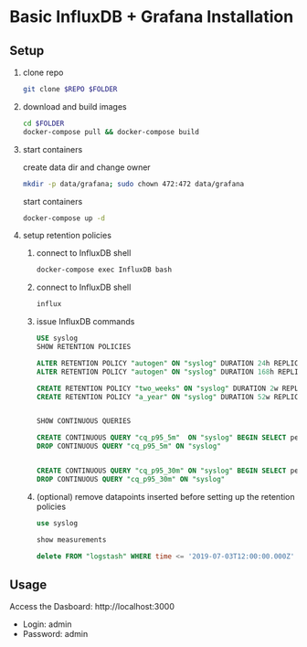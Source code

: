 # Basic InfluxDB + Grafana Installation

## Setup

1. clone repo

    ```bash
    git clone $REPO $FOLDER
    ```

2. download and build images

    ```bash
    cd $FOLDER
    docker-compose pull && docker-compose build
    ```

3. start containers

    create data dir and change owner

    ```bash
    mkdir -p data/grafana; sudo chown 472:472 data/grafana
    ```

    start containers

    ```bash
    docker-compose up -d
    ```

4. setup retention policies

    1. connect to InfluxDB shell

        ```bash
        docker-compose exec InfluxDB bash
        ```

    2. connect to InfluxDB shell

        ```bash
        influx
        ```

    3. issue InfluxDB commands

        ```sql
        USE syslog
        SHOW RETENTION POLICIES

        ALTER RETENTION POLICY "autogen" ON "syslog" DURATION 24h REPLICATION 1 DEFAULT
        ALTER RETENTION POLICY "autogen" ON "syslog" DURATION 168h REPLICATION 1 SHARD DURATION 24h DEFAULT

        CREATE RETENTION POLICY "two_weeks" ON "syslog" DURATION 2w REPLICATION 1
        CREATE RETENTION POLICY "a_year" ON "syslog" DURATION 52w REPLICATION 1


        SHOW CONTINUOUS QUERIES

        CREATE CONTINUOUS QUERY "cq_p95_5m"  ON "syslog" BEGIN SELECT percentile("duration", 95) AS "duration" INTO "two_weeks"."logstash" FROM "logstash" GROUP BY time(5m),  "engine" END
        DROP CONTINUOUS QUERY "cq_p95_5m" ON "syslog"


        CREATE CONTINUOUS QUERY "cq_p95_30m" ON "syslog" BEGIN SELECT percentile("duration", 95) AS "duration" INTO "a_year"."logstash" FROM "syslog"."two_weeks"."logstash" GROUP BY time(30m), "engine" END
        DROP CONTINUOUS QUERY "cq_p95_30m" ON "syslog"

        ```

    4. (optional)
    remove datapoints inserted before setting up the retention policies

        ```sql
        use syslog

        show measurements

        delete FROM "logstash" WHERE time <= '2019-07-03T12:00:00.000Z'

        ```

## Usage

Access the Dasboard: http://localhost:3000

* Login: admin
* Password: admin
